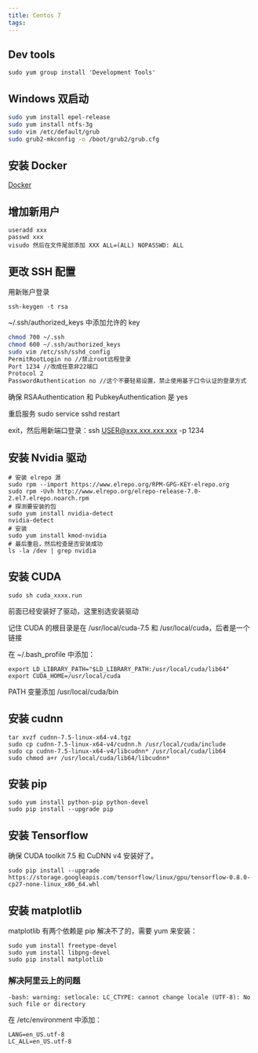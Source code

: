 ```yaml
---
title: Centos 7
tags:
---
```


## Dev tools

```
sudo yum group install 'Development Tools'
```

## Windows 双启动

```bash
sudo yum install epel-release
sudo yum install ntfs-3g
sudo vim /etc/default/grub
sudo grub2-mkconfig -o /boot/grub2/grub.cfg
```

## 安装 Docker

[Docker](https://docs.docker.com/engine/installation/linux/centos/)

## 增加新用户

```
useradd xxx
passwd xxx
visudo 然后在文件尾部添加 XXX ALL=(ALL) NOPASSWD: ALL
```

## 更改 SSH 配置

用新账户登录

```
ssh-keygen -t rsa
```

~/.ssh/authorized_keys 中添加允许的 key

```bash
chmod 700 ~/.ssh
chmod 600 ~/.ssh/authorized_keys
sudo vim /etc/ssh/sshd_config
PermitRootLogin no //禁止root远程登录
Port 1234 //改成任意非22端口
Protocol 2
PasswordAuthentication no //这个不要轻易设置，禁止使用基于口令认证的登录方式
```

确保 RSAAuthentication 和 PubkeyAuthentication 是 yes

重启服务 sudo service sshd restart

exit，然后用新端口登录：ssh USER@xxx.xxx.xxx.xxx -p 1234

## 安装 Nvidia 驱动

```
# 安装 elrepo 源
sudo rpm --import https://www.elrepo.org/RPM-GPG-KEY-elrepo.org
sudo rpm -Uvh http://www.elrepo.org/elrepo-release-7.0-2.el7.elrepo.noarch.rpm
# 探测要安装的包
sudo yum install nvidia-detect
nvidia-detect
# 安装
sudo yum install kmod-nvidia
# 最后重启，然后检查是否安装成功
ls -la /dev | grep nvidia
```

## 安装 CUDA

```
sudo sh cuda_xxxx.run
```

前面已经安装好了驱动，这里别选安装驱动

记住 CUDA 的根目录是在 /usr/local/cuda-7.5 和 /usr/local/cuda，后者是一个链接

在 ~/.bash_profile 中添加：

```
export LD_LIBRARY_PATH="$LD_LIBRARY_PATH:/usr/local/cuda/lib64"
export CUDA_HOME=/usr/local/cuda
```

PATH 变量添加 /usr/local/cuda/bin

## 安装 cudnn

```
tar xvzf cudnn-7.5-linux-x64-v4.tgz
sudo cp cudnn-7.5-linux-x64-v4/cudnn.h /usr/local/cuda/include
sudo cp cudnn-7.5-linux-x64-v4/libcudnn* /usr/local/cuda/lib64
sudo chmod a+r /usr/local/cuda/lib64/libcudnn*
```

## 安装 pip

```
sudo yum install python-pip python-devel
sudo pip install --upgrade pip
```

## 安装 Tensorflow

确保 CUDA toolkit 7.5 和 CuDNN v4 安装好了。

```
sudo pip install --upgrade https://storage.googleapis.com/tensorflow/linux/gpu/tensorflow-0.8.0-cp27-none-linux_x86_64.whl
```

## 安装 matplotlib

matplotlib 有两个依赖是 pip 解决不了的，需要 yum 来安装：

```
sudo yum install freetype-devel
sudo yum install libpng-devel
sudo pip install matplotlib
```

### 解决阿里云上的问题

```
-bash: warning: setlocale: LC_CTYPE: cannot change locale (UTF-8): No such file or directory
```

在 /etc/environment 中添加：

```
LANG=en_US.utf-8
LC_ALL=en_US.utf-8
```
